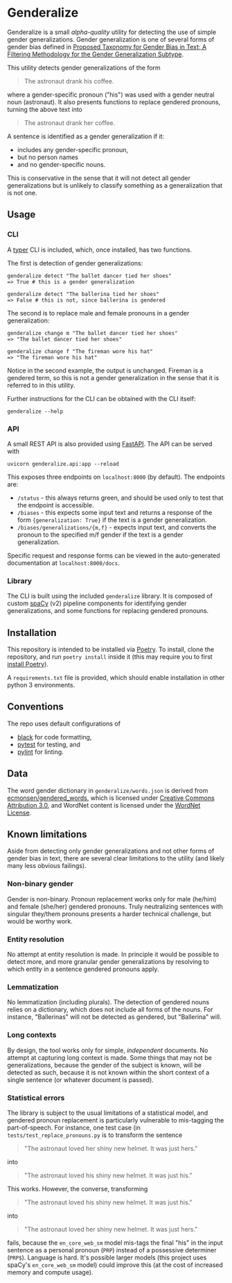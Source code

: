 # Genderalize

Genderalize is a small _alpha-quality_ utility for detecting the use of simple gender generalizations.
Gender generalization is one of several forms of gender bias defined in [Proposed Taxonomy for Gender Bias in Text; A Filtering Methodology for the Gender Generalization Subtype](https://www.semanticscholar.org/paper/Proposed-Taxonomy-for-Gender-Bias-in-Text%3B-A-for-Hitti-Jang/f05b9b663f1461ef2e20be5d2e8d2116a5a44f94).

This utility detects gender generalizations of the form

> The astronaut drank his coffee.

where a gender-specific pronoun ("his") was used with a gender neutral noun (astronaut). It also presents functions to replace gendered pronouns, turning the above text into

> The astronaut drank her coffee.

A sentence is identified as a gender generalization if it:

- includes any gender-specific pronoun,
- but no person names
- and no gender-specific nouns.

This is conservative in the sense that it will not detect all gender generalizations but is unlikely to classify something as a generalization that is not one.

## Usage

### CLI

A [typer](typer.tiangolo.com/) CLI is included, which, once installed, has two functions.

The first is detection of gender generalizations:

```
genderalize detect "The ballet dancer tied her shoes"
=> True # this is a gender generalization

genderalize detect "The ballerina tied her shoes"
=> False # this is not, since ballerina is gendered
```

The second is to replace male and female pronouns in a gender generalization:

```
genderalize change m "The ballet dancer tied her shoes"
=> "The ballet dancer tied her shoes"

genderalize change f "The fireman wore his hat"
=> "The fireman wore his hat"
```

Notice in the second example, the output is unchanged.
Fireman is a gendered term, so this is not a gender generalization in the sense that it is referred to in this utility.

Further instructions for the CLI can be obtained with the CLI itself:

```
genderalize --help
```

### API

A small REST API is also provided using [FastAPI](https://fastapi.tiangolo.com/).
The API can be served with

```
uvicorn genderalize.api:app --reload
```

This exposes three endpoints on `localhost:8000` (by default).
The endpoints are:

- `/status` - this always returns green, and should be used only to test that the endpoint is accessible.
- `/biases` - this expects some input text and returns a response of the form `{generalization: True}` if the text is a gender generalization.
- `/biases/generalizations/{m,f}` - expects input text, and converts the pronoun to the specified m/f gender if the text is a gender generalization.

Specific request and response forms can be viewed in the auto-generated documentation at `localhost:8000/docs`.

### Library

The CLI is built using the included `genderalize` library. It is composed of custom [spaCy](https://spacy.io/) (v2) pipeline components for identifying gender generalizations, and some functions for replacing gendered pronouns.

## Installation

This repository is intended to be installed via [Poetry](https://python-poetry.org/).
To install, clone the repository, and run `poetry install` inside it (this may require you to first [install Poetry](https://python-poetry.org/docs/#installation)).

A `requirements.txt` file is provided, which should enable installation in other python 3 environments.

## Conventions

The repo uses default configurations of

- [black](https://github.com/psf/black) for code formatting,
- [pytest](https://docs.pytest.org/en/stable/) for testing, and
- [pylint](http://pylint.pycqa.org/en/latest/) for linting.

## Data

The word gender dictionary in `genderalize/words.json` is derived from [ecmonsen/gendered_words](https://github.com/ecmonsen/gendered_words), which is licensed under [Creative Commons Attribution 3.0](https://creativecommons.org/licenses/by/3.0/us/), and WordNet content is licensed under the [WordNet License](https://wordnet.princeton.edu/license-and-commercial-use).

## Known limitations

Aside from detecting only gender generalizations and not other forms of gender bias in text, there are several clear limitations to the utility (and likely many less obvious failings).

### Non-binary gender

Gender is non-binary. Pronoun replacement works only for male (he/him) and female (she/her) gendered pronouns. Truly neutralizing sentences with singular they/them pronouns presents a harder technical challenge, but would be worthy work.

### Entity resolution

No attempt at entity resolution is made. In principle it would be possible to detect more, and more granular gender generalizations by resolving to which entity in a sentence gendered pronouns apply.

### Lemmatization

No lemmatization (including plurals). The detection of gendered nouns relies on a dictionary, which does not include all forms of the nouns. For instance, "Ballerinas" will not be detected as gendered, but "Ballerina" will.

### Long contexts

By design, the tool works only for simple, _independent_ documents. No attempt at capturing long context is made. Some things that may not be generalizations, because the gender of the subject is known, will be detected as such, because it is not known within the short context of a single sentence (or whatever document is passed).

### Statistical errors

The library is subject to the usual limitations of a statistical model, and gendered pronoun replacement is particularly vulnerable to mis-tagging the part-of-speech. For instance, one test case (in `tests/test_replace_pronouns.py` is to transform the sentence

> "The astronaut loved her shiny new helmet. It was just hers."

into

> "The astronaut loved his shiny new helmet. It was just his."

This works. However, the converse, transforming

> "The astronaut loved his shiny new helmet. It was just his."

into

> "The astronaut loved her shiny new helmet. It was just hers."

fails, because the `en_core_web_sm` model mis-tags the final "his" in the input sentence as a personal pronoun (`PRP`) instead of a possessive determiner (`PRP$`). Language is hard. It's possible larger models (this project uses spaCy's `en_core_web_sm` model) could improve this (at the cost of increased memory and compute usage).
